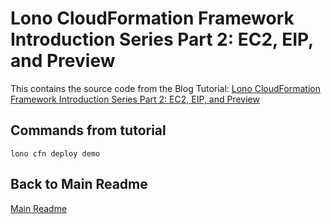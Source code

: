 # Lono CloudFormation Framework Introduction Series Part 2: EC2, EIP, and Preview

This contains the source code from the Blog Tutorial: [Lono CloudFormation Framework Introduction Series Part 2: EC2, EIP, and Preview](https://blog.boltops.com/2019/11/05/lono-cloudformation-framework-introduction-series-part-2-ec2-eip-and-preview)

## Commands from tutorial

    lono cfn deploy demo

## Back to Main Readme

[Main Readme](https://github.com/tongueroo/lono-cloudformation-examples)
